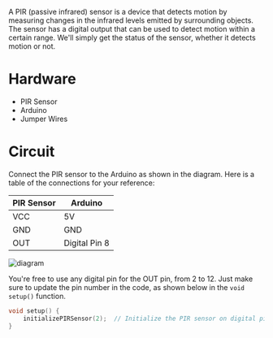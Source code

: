 A PIR (passive infrared) sensor is a device that detects motion by measuring changes in the infrared levels emitted by surrounding objects. The sensor has a digital output that can be used to detect motion within a certain range. We'll simply get the status of the sensor, whether it detects motion or not.

# Hardware
- PIR Sensor
- Arduino
- Jumper Wires

# Circuit
Connect the PIR sensor to the Arduino as shown in the diagram. Here is a table of the connections for your reference:

| PIR Sensor | Arduino |
| --- | --- |
| VCC | 5V |
| GND | GND |
| OUT | Digital Pin 8 |

![diagram](diagram.png)

You're free to use any digital pin for the OUT pin, from 2 to 12. Just make sure to update the pin number in the code, as shown below in the `void setup()` function.

```cpp
void setup() {
    initializePIRSensor(2);  // Initialize the PIR sensor on digital pin 2
}
```